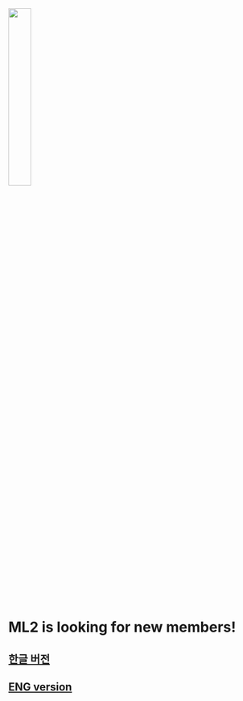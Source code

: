 <img src="logo/PNG/logo_full.png" height="30%" width="30%"/>

# ML2 is looking for new members!

## [한글 버전](https://www.notion.so/ML2-a45c08f379654259b0cf2801a8fc8299)
## [ENG version](https://www.notion.so/kcml2/ML2-is-looking-for-new-members-ecb53bd02c134a87b92d92150affa68e)
